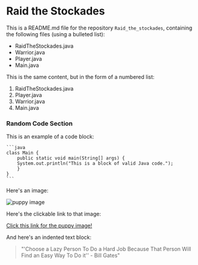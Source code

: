 # Raid the Stockades

This is a README.md file for the repository `Raid_the_stockades`, containing the following files (using a bulleted list):
* RaidTheStockades.java
* Warrior.java
* Player.java
* Main.java

This is the same content, but in the form of a numbered list:
1. RaidTheStockades.java
1. Player.java
1. Warrior.java
1. Main.java

### Random Code Section

This is an example of a code block:

	```java
	class Main {
	    public static void main(String[] args) {
		System.out.println("This is a block of valid Java code.");
	    }
	}
	```

Here's an image:

![puppy image](https://puppyspot-photos-prod.s3.us-west-2.amazonaws.com/breeds/219/card/500000282_medium.jpg)

Here's the clickable link to that image:

[Click this link for the puppy image!](https://puppyspot-photos-prod.s3.us-west-2.amazonaws.com/breeds/219/card/500000282_medium.jpg)

And here's an indented text block:
> "'Choose a Lazy Person To Do a Hard Job Because That Person Will Find an Easy Way To Do it'' - Bill Gates"
